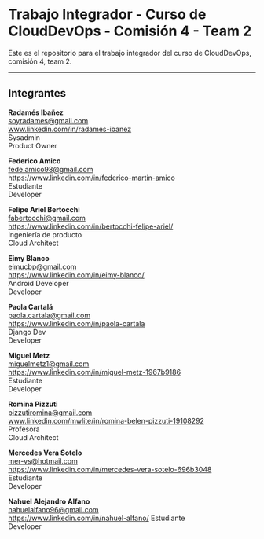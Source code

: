# Trabajo Integrador - Curso de CloudDevOps - Comisión 4 - Team 2
Este es el repositorio para el trabajo integrador del curso de CloudDevOps, comisión 4, team 2.

---

## Integrantes

**Radamés Ibañez**  
soyradames@gmail.com  
www.linkedin.com/in/radames-ibanez  
Sysadmin  
Product Owner  

**Federico Amico**  
fede.amico98@gmail.com  
https://www.linkedin.com/in/federico-martin-amico  
Estudiante  
Developer  

**Felipe Ariel Bertocchi**  
fabertocchi@gmail.com  
https://www.linkedin.com/in/bertocchi-felipe-ariel/  
Ingeniería de producto  
Cloud Architect  

**Eimy Blanco**  
eimucbp@gmail.com  
https://www.linkedin.com/in/eimy-blanco/  
Android Developer  
Developer  

**Paola Cartalá**  
paola.cartala@gmail.com  
https://www.linkedin.com/in/paola-cartala  
Django Dev  
Developer  

**Miguel Metz**  
miguelmetz1@gmail.com  
https://www.linkedin.com/in/miguel-metz-1967b9186  
Estudiante  
Developer  

**Romina Pizzuti**  
pizzutiromina@gmail.com  
www.linkedin.com/mwlite/in/romina-belen-pizzuti-19108292  
Profesora  
Cloud Architect  

**Mercedes Vera Sotelo**  
mer-vs@hotmail.com  
https://www.linkedin.com/in/mercedes-vera-sotelo-696b3048  
Estudiante  
Developer  

**Nahuel Alejandro Alfano**  
nahuelalfano96@gmail.com  
https://www.linkedin.com/in/nahuel-alfano/
Estudiante  
Developer  
